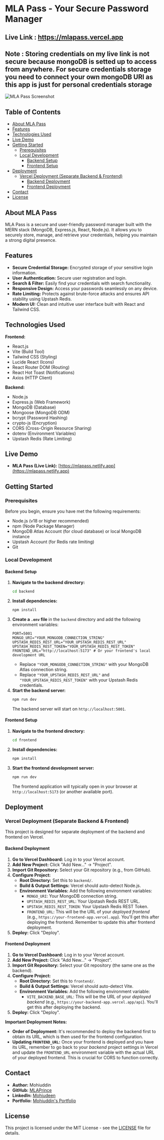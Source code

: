 # MLA Pass - Your Secure Password Manager
## Live Link : https://mlapass.vercel.app
## Note : Storing credentials on my live link is not secure because mongoDB is setted up to access from anywhere. For secure credentials storage you need to connect your own mongoDB URI as this app is just for personal credentials storage

![MLA Pass Screenshot](frontend/public/MLA%20Pass%201.jpg)

## Table of Contents
- [About MLA Pass](#about-mla-pass)
- [Features](#features)
- [Technologies Used](#technologies-used)
- [Live Demo](#live-demo)
- [Getting Started](#getting-started)
  - [Prerequisites](#prerequisites)
  - [Local Development](#local-development)
    - [Backend Setup](#backend-setup)
    - [Frontend Setup](#frontend-setup)
- [Deployment](#deployment)
  - [Vercel Deployment (Separate Backend & Frontend)](#vercel-deployment-separate-backend--frontend)
    - [Backend Deployment](#backend-deployment)
    - [Frontend Deployment](#frontend-deployment)
- [Contact](#contact)
- [License](#license)

## About MLA Pass
MLA Pass is a secure and user-friendly password manager built with the MERN stack (MongoDB, Express.js, React, Node.js). It allows you to securely store, manage, and retrieve your credentials, helping you maintain a strong digital presence.

## Features
- **Secure Credential Storage:** Encrypted storage of your sensitive login information.
- **User Authentication:** Secure user registration and login.
- **Search & Filter:** Easily find your credentials with search functionality.
- **Responsive Design:** Access your passwords seamlessly on any device.
- **Rate Limiting:** Protects against brute-force attacks and ensures API stability using Upstash Redis.
- **Modern UI:** Clean and intuitive user interface built with React and Tailwind CSS.

## Technologies Used
**Frontend:**
- React.js
- Vite (Build Tool)
- Tailwind CSS (Styling)
- Lucide React (Icons)
- React Router DOM (Routing)
- React Hot Toast (Notifications)
- Axios (HTTP Client)

**Backend:**
- Node.js
- Express.js (Web Framework)
- MongoDB (Database)
- Mongoose (MongoDB ODM)
- bcrypt (Password Hashing)
- crypto-js (Encryption)
- CORS (Cross-Origin Resource Sharing)
- dotenv (Environment Variables)
- Upstash Redis (Rate Limiting)

## Live Demo
- **MLA Pass (Live Link):** [https://mlapass.netlify.app](https://mlapass.netlify.app)

## Getting Started

### Prerequisites
Before you begin, ensure you have met the following requirements:
- Node.js (v18 or higher recommended)
- npm (Node Package Manager)
- MongoDB Atlas Account (for cloud database) or local MongoDB instance
- Upstash Account (for Redis rate limiting)
- Git

### Local Development

#### Backend Setup
1.  **Navigate to the backend directory:**
    ```bash
    cd backend
    ```
2.  **Install dependencies:**
    ```bash
    npm install
    ```
3.  **Create a `.env` file** in the `backend` directory and add the following environment variables:
    ```
    PORT=5001
    MONGO_URI="YOUR_MONGODB_CONNECTION_STRING"
    UPSTASH_REDIS_REST_URL="YOUR_UPSTASH_REDIS_REST_URL"
    UPSTASH_REDIS_REST_TOKEN="YOUR_UPSTASH_REDIS_REST_TOKEN"
    FRONTEND_URL="http://localhost:5173" # Or your frontend's local development URL
    ```
    *   Replace `"YOUR_MONGODB_CONNECTION_STRING"` with your MongoDB Atlas connection string.
    *   Replace `"YOUR_UPSTASH_REDIS_REST_URL"` and `"YOUR_UPSTASH_REDIS_REST_TOKEN"` with your Upstash Redis credentials.
4.  **Start the backend server:**
    ```bash
    npm run dev
    ```
    The backend server will start on `http://localhost:5001`.

#### Frontend Setup
1.  **Navigate to the frontend directory:**
    ```bash
    cd frontend
    ```
2.  **Install dependencies:**
    ```bash
    npm install
    ```
3.  **Start the frontend development server:**
    ```bash
    npm run dev
    ```
    The frontend application will typically open in your browser at `http://localhost:5173` (or another available port).

## Deployment

### Vercel Deployment (Separate Backend & Frontend)
This project is designed for separate deployment of the backend and frontend on Vercel.

#### Backend Deployment
1.  **Go to Vercel Dashboard:** Log in to your Vercel account.
2.  **Add New Project:** Click "Add New..." -> "Project".
3.  **Import Git Repository:** Select your Git repository (e.g., from GitHub).
4.  **Configure Project:**
    *   **Root Directory:** Set this to `backend/`.
    *   **Build & Output Settings:** Vercel should auto-detect Node.js.
    *   **Environment Variables:** Add the following environment variables:
        *   `MONGO_URI`: Your MongoDB connection string.
        *   `UPSTASH_REDIS_REST_URL`: Your Upstash Redis REST URL.
        *   `UPSTASH_REDIS_REST_TOKEN`: Your Upstash Redis REST Token.
        *   `FRONTEND_URL`: This will be the URL of your *deployed frontend* (e.g., `https://your-frontend-app.vercel.app`). You'll get this after deploying the frontend. Remember to update this after frontend deployment.
5.  **Deploy:** Click "Deploy".

#### Frontend Deployment
1.  **Go to Vercel Dashboard:** Log in to your Vercel account.
2.  **Add New Project:** Click "Add New..." -> "Project".
3.  **Import Git Repository:** Select your Git repository (the same one as the backend).
4.  **Configure Project:**
    *   **Root Directory:** Set this to `frontend/`.
    *   **Build & Output Settings:** Vercel should auto-detect Vite.
    *   **Environment Variables:** Add the following environment variable:
        *   `VITE_BACKEND_BASE_URL`: This will be the URL of your *deployed backend* (e.g., `https://your-backend-app.vercel.app/api`). You'll get this after deploying the backend.
5.  **Deploy:** Click "Deploy".

**Important Deployment Notes:**
*   **Order of Deployment:** It's recommended to deploy the backend first to obtain its URL, which is then used for the frontend configuration.
*   **Updating `FRONTEND_URL`:** Once your frontend is deployed and you have its URL, remember to go back to your *backend* project settings in Vercel and update the `FRONTEND_URL` environment variable with the actual URL of your deployed frontend. This is crucial for CORS to function correctly.

## Contact
- **Author:** Mohiuddin
- **GitHub:** [MLAPrince](https://github.com/MLAPrince)
- **LinkedIn:** [Mohiudeen](https://www.linkedin.com/in/mohiudeen-52bb35175)
- **Portfolio:** [Mohiuddin's Portfolio](https://mohiuddin-portfolio1.netlify.app)

## License
This project is licensed under the MIT License - see the [LICENSE](LICENSE) file for details.
